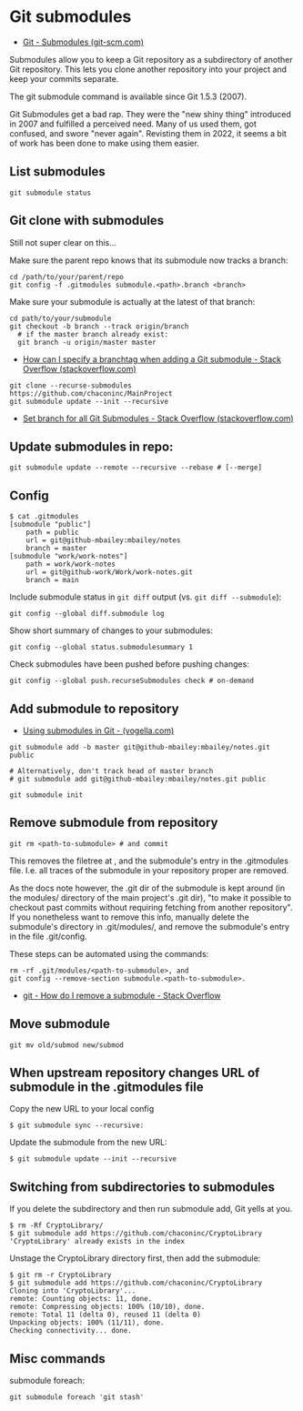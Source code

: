 # Git submodules

- [Git - Submodules (git-scm.com)](https://git-scm.com/book/en/v2/Git-Tools-Submodules)

Submodules allow you to keep a Git repository as a subdirectory of another Git
repository. This lets you clone another repository into your project and keep
your commits separate.

The git submodule command is available since Git 1.5.3 (2007).

Git Submodules get a bad rap. They were the "new shiny thing" introduced in
2007 and fulfilled a perceived need. Many of us used them, got confused, and
swore "never again". Revisting them in 2022, it seems a bit of work has been
done to make using them easier.

## List submodules

```shell
git submodule status
```

## Git clone with submodules

Still not super clear on this...

Make sure the parent repo knows that its submodule now tracks a branch:

```shell
cd /path/to/your/parent/repo
git config -f .gitmodules submodule.<path>.branch <branch>
```

Make sure your submodule is actually at the latest of that branch:

```shell
cd path/to/your/submodule
git checkout -b branch --track origin/branch
  # if the master branch already exist:
  git branch -u origin/master master
```

- [How can I specify a branchtag when adding a Git submodule - Stack Overflow (stackoverflow.com)](https://stackoverflow.com/questions/1777854/how-can-i-specify-a-branch-tag-when-adding-a-git-submodule/18799234#18799234)



```shell
git clone --recurse-submodules https://github.com/chaconinc/MainProject
git submodule update --init --recursive
```
- [Set branch for all Git Submodules - Stack Overflow (stackoverflow.com)](https://stackoverflow.com/questions/27927023/set-branch-for-all-git-submodules/55885186#55885186)

## Update submodules in repo:

    git submodule update --remote --recursive --rebase # [--merge]

## Config

    $ cat .gitmodules
    [submodule "public"]
        path = public
        url = git@github-mbailey:mbailey/notes
        branch = master
    [submodule "work/work-notes"]
        path = work/work-notes
        url = git@github-work/Work/work-notes.git
        branch = main

Include submodule status in `git diff` output (vs. `git diff --submodule`):

    git config --global diff.submodule log

Show short summary of changes to your submodules:

    git config --global status.submodulesummary 1

Check submodules have been pushed before pushing changes:

    git config --global push.recurseSubmodules check # on-demand


## Add submodule to repository

- [Using submodules in Git - (vogella.com)](https://www.vogella.com/tutorials/GitSubmodules/article.html#submodules_trackbranch)

```shell
git submodule add -b master git@github-mbailey:mbailey/notes.git public

# Alternatively, don't track head of master branch
# git submodule add git@github-mbailey:mbailey/notes.git public

git submodule init
```

## Remove submodule from repository

```
git rm <path-to-submodule> # and commit
```

This removes the filetree at <path-to-submodule>, and the submodule's entry
in the .gitmodules file. I.e. all traces of the submodule in your repository
proper are removed.

As the docs note however, the .git dir of the submodule is kept around (in
the modules/ directory of the main project's .git dir), "to make it possible
to checkout past commits without requiring fetching from another repository".
If you nonetheless want to remove this info, manually delete the submodule's
directory in .git/modules/, and remove the submodule's entry in the file
.git/config.


These steps can be automated using the commands:

```
rm -rf .git/modules/<path-to-submodule>, and
git config --remove-section submodule.<path-to-submodule>.
```

 - [git - How do I remove a submodule - Stack Overflow](https://stackoverflow.com/questions/1260748/how-do-i-remove-a-submodule)

## Move submodule

    git mv old/submod new/submod

## When upstream repository changes URL of submodule in the .gitmodules file

Copy the new URL to your local config

    $ git submodule sync --recursive:

Update the submodule from the new URL:

    $ git submodule update --init --recursive

## Switching from subdirectories to submodules

If you delete the subdirectory and then run submodule add, Git yells at you.

    $ rm -Rf CryptoLibrary/
    $ git submodule add https://github.com/chaconinc/CryptoLibrary
    'CryptoLibrary' already exists in the index

Unstage the CryptoLibrary directory first, then add the submodule:

    $ git rm -r CryptoLibrary
    $ git submodule add https://github.com/chaconinc/CryptoLibrary
    Cloning into 'CryptoLibrary'...
    remote: Counting objects: 11, done.
    remote: Compressing objects: 100% (10/10), done.
    remote: Total 11 (delta 0), reused 11 (delta 0)
    Unpacking objects: 100% (11/11), done.
    Checking connectivity... done.

## Misc commands

submodule foreach:

    git submodule foreach 'git stash'
